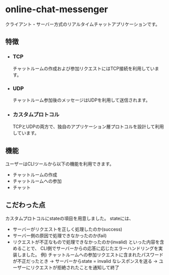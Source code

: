 # online-chat-messenger
クライアント・サーバー方式のリアルタイムチャットアプリケーションです。

## 特徴
- ### TCP
  チャットルームの作成および参加リクエストにはTCP接続を利用しています。

- ### UDP
  チャットルーム参加後のメッセージはUDPを利用して送信されます。

- ### カスタムプロトコル
  TCPとUDPの両方で、独自のアプリケーション層プロトコルを設計して利用しています。

## 機能
ユーザーはCLIツールから以下の機能を利用できます。
- チャットルームの作成
- チャットルームへの参加
- チャット

## こだわった点
カスタムプロトコルにstateの項目を用意しました。
stateには、
- サーバーがリクエストを正しく処理したのか(success)
- サーバー側の原因で処理できなかったのか(fail)
- リクエストが不正なもので処理できなかったのか(invalid)
といった内容を含めることで、
CLI側でサーバーからの応答に応じたエラーハンドリングを実装しました。
例) チャットルームへの参加リクエストに含まれたパスワードが不正だったとき
  -> サーバーからstate = invalid なレスポンスを送る
  -> ユーザーにリクエストが拒絶されたことを通知して終了
